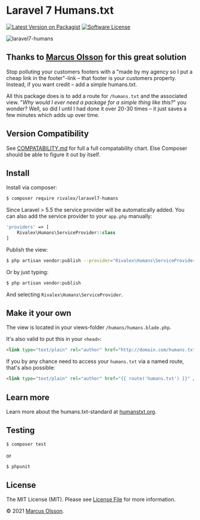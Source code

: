 # Laravel 7 Humans.txt

[![Latest Version on Packagist][ico-version]][link-packagist]
[![Software License][ico-license]](LICENSE.md)

![laravel7-humans](https://user-images.githubusercontent.com/907114/40529961-3e562f5a-5ff7-11e8-8eeb-00164e400e77.png)

## Thanks to [Marcus Olsson](https://marcusolsson.me/) for this great solution

Stop polluting your customers footers with a "made by my agency so I put a cheap link in the footer"-link – that footer is your customers property. Instead, if you want credit – add a simple humans.txt.

All this package does is to add a route for `/humans.txt` and the associated view. "*Why would I ever need a package for a simple thing like this?*" you wonder? Well, so did I until I had done it over 20-30 times – it just saves a few minutes which adds up over time.

## Version Compatibility

See [COMPATABILITY.md](COMPATABILITY.md) for full a full compatability chart. Else Composer should be able to figure it out by itself.

## Install

Install via composer:

``` bash
$ composer require rivalex/laravel7-humans
```

Since Laravel > 5.5 the service provider will be automatically added. You can also add the service provider to your `app.php` manually:

``` php
'providers' => [
    Rivalex\Humans\ServiceProvider::class
]
```

Publish the view:

``` bash
$ php artisan vendor:publish --provider="Rivalex\Humans\ServiceProvider"
```

Or by just typing:

``` bash
$ php artisan vendor:publish
```

And selecting `Rivalex\Humans\ServiceProvider`.

## Make it your own

The view is located in your views-folder `/humans/humans.blade.php`.

It's also valid to put this in your `<head>`:

``` html
<link type="text/plain" rel="author" href="http://domain.com/humans.txt" />
```

If you by any chance need to access your `humans.txt` via a named route, that's also possible:

``` html
<link type="text/plain" rel="author" href="{{ route('humans.txt') }}" />
```

## Learn more

Learn more about the humans.txt-standard at [humanstxt.org](http://humanstxt.org/).

## Testing

``` bash
$ composer test
```

or

``` bash
$ phpunit
```

## License

The MIT License (MIT). Please see [License File](LICENSE.md) for more information.

© 2021 [Marcus Olsson](https://marcusolsson.me/).

[ico-version]: https://img.shields.io/packagist/v/olssonm/l5-humans.svg?style=flat-square
[ico-license]: https://img.shields.io/badge/license-MIT-brightgreen.svg?style=flat-square
[ico-travis]: https://img.shields.io/travis/olssonm/l5-humans/master.svg?style=flat-square
[link-packagist]: https://packagist.org/packages/olssonm/l5-humans
